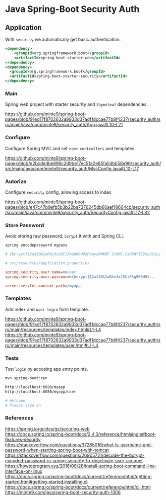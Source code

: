 # Java Spring-Boot Security Auth

## Application

With `security` we automatically get basic authentication.

~~~xml
<dependency>
    <groupId>org.springframework.boot</groupId>
    <artifactId>spring-boot-starter-web</artifactId>
</dependency>
<dependency>
  <groupId>org.springframework.boot</groupId>
  <artifactId>spring-boot-starter-security</artifactId>
</dependency>
~~~

### Main 

Spring web project with starter security and `thymeleaf` dependencies.

https://github.com/minte9/spring-boot-pages/blob/91ed17f8702632a9933d37adf1dccae77b8f4237/security_auth/src/main/java/com/minte9/security_auth/App.java#L10-L21

### Configure

Configure Spring MVC and set `view controllers` and templates.

https://github.com/minte9/spring-boot-pages/blob/e2bcdedbe896c2d9be17ec51a0e85fa5dbb58e96/security_auth/src/main/java/com/minte9/security_auth/MvcConfig.java#L10-L17

### Autorize

Configure `security` config, allowing access to index

https://github.com/minte9/spring-boot-pages/blob/e47c47b9efb5b3b22ba7376245db66aef18664cb/security_auth/src/main/java/com/minte9/security_auth/SecurityConfig.java#L17-L32

### Store Password

Avoid storing raw password, `bcrypt` it with and Spring CLI.

~~~sh
spring encodepassword mypass

# {bcrypt}$2a$10$2wRXv3x28CiFAq966H93PeAvaRHKMF.ItkMC.CsPBdYTZ2xLO2sLy
~~~
~~~ini
# src/resources/application.properties

spring.security.user.name=myuser
spring.security.user.password={bcrypt}$2a$10$2wRXv3x28CiFAq966H93...

server.servlet.context-path=/myapp
~~~

### Templates

Add index and `user login` form template.

https://github.com/minte9/spring-boot-pages/blob/91ed17f8702632a9933d37adf1dccae77b8f4237/security_auth/src/main/resources/templates/index.html#L1-L4
https://github.com/minte9/spring-boot-pages/blob/91ed17f8702632a9933d37adf1dccae77b8f4237/security_auth/src/main/resources/templates/user.html#L1-L4

### Tests

Test `login` by accesing app entry points.

~~~sh
mvn spring-boot:run

http://localhost:8080/myapp
http://localhost:8080/myapp/user

# Welcome
# Please sign in 
~~~

### References

https://spring.io/guides/gs/securing-web  
https://docs.spring.io/spring-boot/docs/2.4.3/reference/htmlsingle#boot-features-security  
https://stackoverflow.com/questions/37285016/what-is-username-and-password-when-starting-spring-boot-with-tomcat  
https://stackoverflow.com/questions/26905721/decode-the-bcrypt-encoded-password-in-spring-security-to-deactivate-user-account  
https://howtoprogram.xyz/2016/08/28/install-spring-boot-command-line-interface-on-linux  
https://docs.spring.io/spring-boot/docs/current/reference/html/getting-started.html#getting-started.installing.cli  
https://docs.spring.io/spring-boot/docs/current/reference/html/cli.html  
https://minte9.com/java/spring-boot-security-auth-1306  